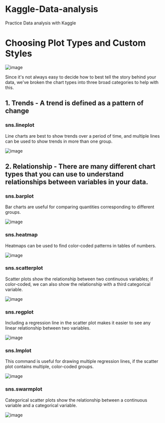 # Kaggle-Data-analysis
Practice Data analysis with Kaggle


# Choosing Plot Types and Custom Styles

![image](https://user-images.githubusercontent.com/68217111/162891220-b30dddd2-4f2e-445e-b870-03b75b3c6cd9.png)

Since it's not always easy to decide how to best tell the story behind your data, we've broken the chart types into three broad categories to help with this.


## 1. Trends - A trend is defined as a pattern of change

### sns.lineplot


Line charts are best to show trends over a period of time, and multiple lines can be used to show trends in more than one group.

![image](https://user-images.githubusercontent.com/68217111/162891787-e9443cd4-0047-4f4c-84c0-3db0465a7096.png)
  

## 2. Relationship - There are many different chart types that you can use to understand relationships between variables in your data.

### sns.barplot


Bar charts are useful for comparing quantities corresponding to different groups.

![image](https://user-images.githubusercontent.com/68217111/162891841-2f14354b-9980-42ef-95dc-609d67747f87.png)


### sns.heatmap


Heatmaps can be used to find color-coded patterns in tables of numbers.

![image](https://user-images.githubusercontent.com/68217111/162891863-527eb3d2-5593-48cb-8a68-e18df40aff11.png)


### sns.scatterplot


Scatter plots show the relationship between two continuous variables; if color-coded, we can also show the relationship with a third categorical variable.

![image](https://user-images.githubusercontent.com/68217111/162892045-c4f77bcc-147a-41b7-9509-2cbc3d29a963.png)


### sns.regplot


Including a regression line in the scatter plot makes it easier to see any linear relationship between two variables.

![image](https://user-images.githubusercontent.com/68217111/162892419-067a439f-801d-4a60-ae5b-9321053f3404.png)



### sns.lmplot


This command is useful for drawing multiple regression lines, if the scatter plot contains multiple, color-coded groups.

![image](https://user-images.githubusercontent.com/68217111/162892340-0280b8e4-1af8-4d17-afca-f672a08ad211.png)


### sns.swarmplot



Categorical scatter plots show the relationship between a continuous variable and a categorical variable.

![image](https://user-images.githubusercontent.com/68217111/162892459-a73c51a7-c234-423a-9ace-4a1ed5db1980.png)
